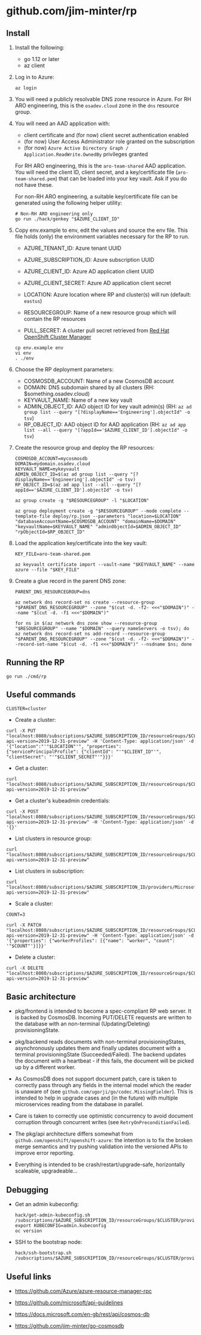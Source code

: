# github.com/jim-minter/rp

## Install

1. Install the following:

   * go 1.12 or later
   * az client

1. Log in to Azure:

   ```
   az login
   ```

1. You will need a publicly resolvable DNS zone resource in Azure.  For RH ARO
   engineering, this is the `osadev.cloud` zone in the `dns` resource group.

1. You will need an AAD application with:

   * client certificate and (for now) client secret authentication enabled
   * (for now) User Access Administrator role granted on the subscription
   * (for now) `Azure Active Directory Graph / Application.ReadWrite.OwnedBy`
     privileges granted

   For RH ARO engineering, this is the `aro-team-shared` AAD application. You
   will need the client ID, client secret, and a key/certificate file
   (`aro-team-shared.pem`) that can be loaded into your key vault.  Ask if you
   do not have these.

   For non-RH ARO engineering, a suitable key/certificate file can be generated
   using the following helper utility:

   ```
   # Non-RH ARO engineering only
   go run ./hack/genkey "$AZURE_CLIENT_ID"
   ```

1. Copy env.example to env, edit the values and source the env file.  This file
   holds (only) the environment variables necessary for the RP to run.

   * AZURE_TENANT_ID:       Azure tenant UUID
   * AZURE_SUBSCRIPTION_ID: Azure subscription UUID
   * AZURE_CLIENT_ID:       Azure AD application client UUID
   * AZURE_CLIENT_SECRET:   Azure AD application client secret

   * LOCATION:              Azure location where RP and cluster(s) will run (default: `eastus`)
   * RESOURCEGROUP:         Name of a new resource group which will contain the RP resources

   * PULL_SECRET:           A cluster pull secret retrieved from [Red Hat OpenShift Cluster Manager](https://cloud.redhat.com/openshift/install/azure/installer-provisioned)

   ```
   cp env.example env
   vi env
   . ./env
   ```

1. Choose the RP deployment parameters:

   * COSMOSDB_ACCOUNT: Name of a new CosmosDB account
   * DOMAIN:           DNS subdomain shared by all clusters (RH: $something.osadev.cloud)
   * KEYVAULT_NAME:    Name of a new key vault
   * ADMIN_OBJECT_ID:  AAD object ID for key vault admin(s) (RH: `az ad group list --query "[?displayName=='Engineering'].objectId" -o tsv`)
   * RP_OBJECT_ID:     AAD object ID for AAD application    (RH: `az ad app list --all --query "[?appId=='$AZURE_CLIENT_ID'].objectId" -o tsv`)

1. Create the resource group and deploy the RP resources:

   ```
   COSMOSDB_ACCOUNT=mycosmosdb
   DOMAIN=mydomain.osadev.cloud
   KEYVAULT_NAME=mykeyvault
   ADMIN_OBJECT_ID=$(az ad group list --query "[?displayName=='Engineering'].objectId" -o tsv)
   RP_OBJECT_ID=$(az ad app list --all --query "[?appId=='$AZURE_CLIENT_ID'].objectId" -o tsv)

   az group create -g "$RESOURCEGROUP" -l "$LOCATION"

   az group deployment create -g "$RESOURCEGROUP" --mode complete --template-file deploy/rp.json --parameters "location=$LOCATION" "databaseAccountName=$COSMOSDB_ACCOUNT" "domainName=$DOMAIN" "keyvaultName=$KEYVAULT_NAME" "adminObjectId=$ADMIN_OBJECT_ID" "rpObjectId=$RP_OBJECT_ID"
   ```

1. Load the application key/certificate into the key vault:

   ```
   KEY_FILE=aro-team-shared.pem

   az keyvault certificate import --vault-name "$KEYVAULT_NAME" --name azure --file "$KEY_FILE"
   ```

1. Create a glue record in the parent DNS zone:

   ```
   PARENT_DNS_RESOURCEGROUP=dns

   az network dns record-set ns create --resource-group "$PARENT_DNS_RESOURCEGROUP" --zone "$(cut -d. -f2- <<<"$DOMAIN")" --name "$(cut -d. -f1 <<<"$DOMAIN")"

   for ns in $(az network dns zone show --resource-group "$RESOURCEGROUP" --name "$DOMAIN" --query nameServers -o tsv); do az network dns record-set ns add-record --resource-group "$PARENT_DNS_RESOURCEGROUP" --zone "$(cut -d. -f2- <<<"$DOMAIN")" --record-set-name "$(cut -d. -f1 <<<"$DOMAIN")" --nsdname $ns; done
   ```

## Running the RP

```
go run ./cmd/rp
```

## Useful commands

```
CLUSTER=cluster
```

* Create a cluster:

```
curl -X PUT "localhost:8080/subscriptions/$AZURE_SUBSCRIPTION_ID/resourceGroups/$CLUSTER/providers/Microsoft.RedHatOpenShift/OpenShiftClusters/$CLUSTER?api-version=2019-12-31-preview" -H 'Content-Type: application/json' -d '{"location":"'"$LOCATION"'", "properties": {"servicePrincipalProfile": {"clientId": "'"$CLIENT_ID"'", "clientSecret": "'"$CLIENT_SECRET"'"}}}'
```

* Get a cluster:

```
curl "localhost:8080/subscriptions/$AZURE_SUBSCRIPTION_ID/resourceGroups/$CLUSTER/providers/Microsoft.RedHatOpenShift/OpenShiftClusters/$CLUSTER?api-version=2019-12-31-preview"
```

* Get a cluster's kubeadmin credentials:

```
curl -X POST "localhost:8080/subscriptions/$AZURE_SUBSCRIPTION_ID/resourceGroups/$CLUSTER/providers/Microsoft.RedHatOpenShift/OpenShiftClusters/$CLUSTER/credentials?api-version=2019-12-31-preview" -H 'Content-Type: application/json' -d '{}'
```

* List clusters in resource group:

```
curl "localhost:8080/subscriptions/$AZURE_SUBSCRIPTION_ID/resourceGroups/$CLUSTER/providers/Microsoft.RedHatOpenShift/OpenShiftClusters?api-version=2019-12-31-preview"
```

* List clusters in subscription:

```
curl "localhost:8080/subscriptions/$AZURE_SUBSCRIPTION_ID/providers/Microsoft.RedHatOpenShift/OpenShiftClusters?api-version=2019-12-31-preview"
```

* Scale a cluster:

```
COUNT=3

curl -X PATCH "localhost:8080/subscriptions/$AZURE_SUBSCRIPTION_ID/resourceGroups/$CLUSTER/providers/Microsoft.RedHatOpenShift/OpenShiftClusters/$CLUSTER?api-version=2019-12-31-preview" -H 'Content-Type: application/json' -d '{"properties": {"workerProfiles": [{"name": "worker", "count": '"$COUNT"'}]}}'
```

* Delete a cluster:

```
curl -X DELETE "localhost:8080/subscriptions/$AZURE_SUBSCRIPTION_ID/resourceGroups/$CLUSTER/providers/Microsoft.RedHatOpenShift/OpenShiftClusters/$CLUSTER?api-version=2019-12-31-preview"
```

## Basic architecture

* pkg/frontend is intended to become a spec-compliant RP web server.  It is
  backed by CosmosDB.  Incoming PUT/DELETE requests are written to the database
  with an non-terminal (Updating/Deleting) provisioningState.

* pkg/backend reads documents with non-terminal provisioningStates,
  asynchronously updates them and finally updates document with a terminal
  provisioningState (Succeeded/Failed).  The backend updates the document with a
  heartbeat - if this fails, the document will be picked up by a different
  worker.

* As CosmosDB does not support document patch, care is taken to correctly pass
  through any fields in the internal model which the reader is unaware of (see
  `github.com/ugorji/go/codec.MissingFielder`).  This is intended to help in
  upgrade cases and (in the future) with multiple microservices reading from the
  database in parallel.

* Care is taken to correctly use optimistic concurrency to avoid document
  corruption through concurrent writes (see `RetryOnPreconditionFailed`).

* The pkg/api architecture differs somewhat from
  `github.com/openshift/openshift-azure`: the intention is to fix the broken
  merge semantics and try pushing validation into the versioned APIs to improve
  error reporting.

* Everything is intended to be crash/restart/upgrade-safe, horizontally
  scaleable, upgradeable...

## Debugging

* Get an admin kubeconfig:

  ```
  hack/get-admin-kubeconfig.sh /subscriptions/$AZURE_SUBSCRIPTION_ID/resourceGroups/$CLUSTER/providers/Microsoft.RedHatOpenShift/OpenShiftClusters/$CLUSTER
  export KUBECONFIG=admin.kubeconfig
  oc version
  ```

* SSH to the bootstrap node:

  ```
  hack/ssh-bootstrap.sh /subscriptions/$AZURE_SUBSCRIPTION_ID/resourceGroups/$CLUSTER/providers/Microsoft.RedHatOpenShift/OpenShiftClusters/$CLUSTER
  ```

## Useful links

* https://github.com/Azure/azure-resource-manager-rpc

* https://github.com/microsoft/api-guidelines

* https://docs.microsoft.com/en-gb/rest/api/cosmos-db

* https://github.com/jim-minter/go-cosmosdb
